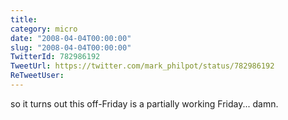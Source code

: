 ```yaml
---
title: 
category: micro
date: "2008-04-04T00:00:00"
slug: "2008-04-04T00:00:00"
TwitterId: 782986192
TweetUrl: https://twitter.com/mark_philpot/status/782986192
ReTweetUser: 
---
```


so it turns out this off-Friday is a partially working Friday... damn.